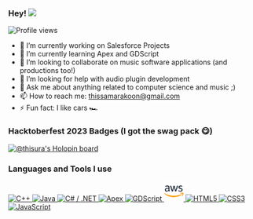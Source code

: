 ### Hey! <img src="https://raw.githubusercontent.com/MartinHeinz/MartinHeinz/master/wave.gif" width="30px">
![Profile views](https://gpvc.arturio.dev/this8)

<!-- **this8/this8** is a ✨ _special_ ✨ repository because its `README.md` (this file) appears on your GitHub profile. -->

- 🔭 I’m currently working on Salesforce Projects
- 🌱 I’m currently learning Apex and GDScript
- 👯 I’m looking to collaborate on music software applications (and productions too!)
- 🤔 I’m looking for help with audio plugin development
- 💬 Ask me about anything related to computer science and music ;)
- 📫 How to reach me: thissamarakoon@gmail.com
- ⚡ Fun fact: I like cars 🏎️

<h3 align="left">Hacktoberfest 2023 Badges (I got the swag pack 😋)</h3>

[![@thisura's Holopin board](https://holopin.me/thisura)](https://holopin.io/@thisura)

<h3 align="left">Languages and Tools I use</h3>

<p align="left">
  
<!-- C++ -->
  <a href="" target="_blank">
    <img src="" alt="C++" width="40" height="40"/>
  </a>
<!-- Java -->
  <a href="" target="_blank">
    <img src="" alt="Java" width="40" height="40"/>
  </a>
<!-- C# / .NET -->
  <a href="" target="_blank">
    <img src="" alt="C# / .NET" width="40" height="40"/>
  </a>
<!-- Apex -->
  <a href="" target="_blank">
    <img src="" alt="Apex" width="40" height="40"/>
  </a>
<!-- GDScript -->
  <a href="" target="_blank">
    <img src="" alt="GDScript" width="40" height="40"/>
  </a>
<!-- AWS -->
  <a href="" target="_blank">
    <img src="https://github.com/devicons/devicon/blob/master/icons/amazonwebservices/amazonwebservices-original-wordmark.svg" alt="AWS" width="40" height="40"/>
  </a>
<!-- HTML 5 -->
  <a href="" target="_blank">
    <img src="" alt="HTML5" width="40" height="40"/>
  </a>
<!-- CSS 3 -->
  <a href="" target="_blank">
    <img src="" alt="CSS3" width="40" height="40"/>
  </a>
<!-- JavaScript -->
  <a href="" target="_blank">
    <img src="" alt="JavaScript" width="40" height="40"/>
  </a>
  
</p>
